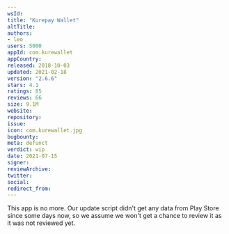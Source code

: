 ```yaml
---
wsId: 
title: "Kurepay Wallet"
altTitle: 
authors:
- leo
users: 5000
appId: com.kurewallet
appCountry: 
released: 2018-10-03
updated: 2021-02-18
version: "2.6.6"
stars: 4.1
ratings: 85
reviews: 66
size: 9.1M
website: 
repository: 
issue: 
icon: com.kurewallet.jpg
bugbounty: 
meta: defunct
verdict: wip
date: 2021-07-15
signer: 
reviewArchive:
twitter: 
social:
redirect_from:
---
```


This app is no more. Our update script didn't get any data from Play Store since
some days now, so we assume we won't get a chance to review it as it was not
reviewed yet.